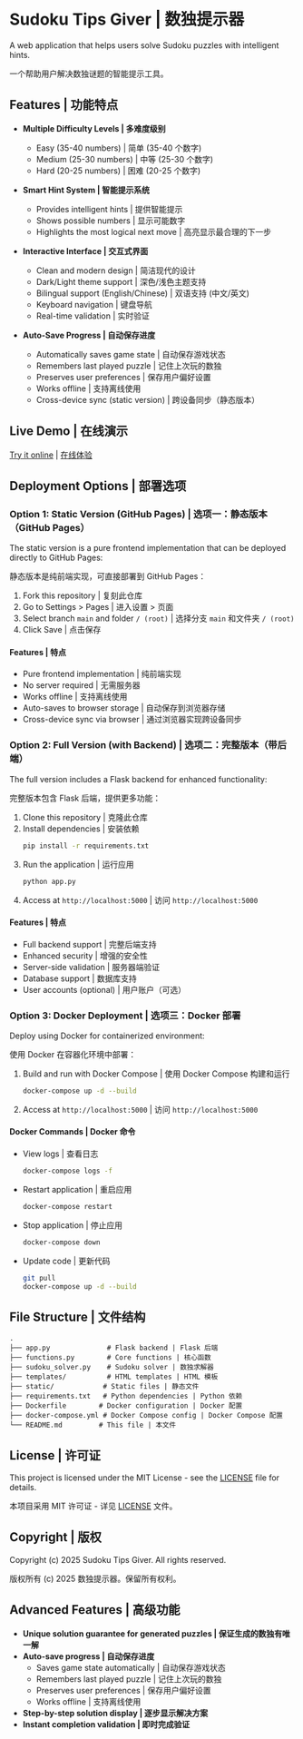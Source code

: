 # Sudoku Tips Giver | 数独提示器

A web application that helps users solve Sudoku puzzles with intelligent hints.

一个帮助用户解决数独谜题的智能提示工具。

## Features | 功能特点

- **Multiple Difficulty Levels | 多难度级别**
  - Easy (35-40 numbers) | 简单 (35-40 个数字)
  - Medium (25-30 numbers) | 中等 (25-30 个数字)
  - Hard (20-25 numbers) | 困难 (20-25 个数字)

- **Smart Hint System | 智能提示系统**
  - Provides intelligent hints | 提供智能提示
  - Shows possible numbers | 显示可能数字
  - Highlights the most logical next move | 高亮显示最合理的下一步

- **Interactive Interface | 交互式界面**
  - Clean and modern design | 简洁现代的设计
  - Dark/Light theme support | 深色/浅色主题支持
  - Bilingual support (English/Chinese) | 双语支持 (中文/英文)
  - Keyboard navigation | 键盘导航
  - Real-time validation | 实时验证

- **Auto-Save Progress | 自动保存进度**
  - Automatically saves game state | 自动保存游戏状态
  - Remembers last played puzzle | 记住上次玩的数独
  - Preserves user preferences | 保存用户偏好设置
  - Works offline | 支持离线使用
  - Cross-device sync (static version) | 跨设备同步（静态版本）

## Live Demo | 在线演示

[Try it online](https://your-username.github.io/sudoku-tips-giver) | [在线体验](https://your-username.github.io/sudoku-tips-giver)

## Deployment Options | 部署选项

### Option 1: Static Version (GitHub Pages) | 选项一：静态版本（GitHub Pages）

The static version is a pure frontend implementation that can be deployed directly to GitHub Pages:

静态版本是纯前端实现，可直接部署到 GitHub Pages：

1. Fork this repository | 复刻此仓库
2. Go to Settings > Pages | 进入设置 > 页面
3. Select branch `main` and folder `/ (root)` | 选择分支 `main` 和文件夹 `/ (root)`
4. Click Save | 点击保存

#### Features | 特点
- Pure frontend implementation | 纯前端实现
- No server required | 无需服务器
- Works offline | 支持离线使用
- Auto-saves to browser storage | 自动保存到浏览器存储
- Cross-device sync via browser | 通过浏览器实现跨设备同步

### Option 2: Full Version (with Backend) | 选项二：完整版本（带后端）

The full version includes a Flask backend for enhanced functionality:

完整版本包含 Flask 后端，提供更多功能：

1. Clone this repository | 克隆此仓库
2. Install dependencies | 安装依赖
   ```bash
   pip install -r requirements.txt
   ```
3. Run the application | 运行应用
   ```bash
   python app.py
   ```
4. Access at `http://localhost:5000` | 访问 `http://localhost:5000`

#### Features | 特点
- Full backend support | 完整后端支持
- Enhanced security | 增强的安全性
- Server-side validation | 服务器端验证
- Database support | 数据库支持
- User accounts (optional) | 用户账户（可选）

### Option 3: Docker Deployment | 选项三：Docker 部署

Deploy using Docker for containerized environment:

使用 Docker 在容器化环境中部署：

1. Build and run with Docker Compose | 使用 Docker Compose 构建和运行
   ```bash
   docker-compose up -d --build
   ```

2. Access at `http://localhost:5000` | 访问 `http://localhost:5000`

#### Docker Commands | Docker 命令

- View logs | 查看日志
  ```bash
  docker-compose logs -f
  ```

- Restart application | 重启应用
  ```bash
  docker-compose restart
  ```

- Stop application | 停止应用
  ```bash
  docker-compose down
  ```

- Update code | 更新代码
  ```bash
  git pull
  docker-compose up -d --build
  ```

## File Structure | 文件结构

```
.
├── app.py              # Flask backend | Flask 后端
├── functions.py        # Core functions | 核心函数
├── sudoku_solver.py    # Sudoku solver | 数独求解器
├── templates/          # HTML templates | HTML 模板
├── static/            # Static files | 静态文件
├── requirements.txt   # Python dependencies | Python 依赖
├── Dockerfile        # Docker configuration | Docker 配置
├── docker-compose.yml # Docker Compose config | Docker Compose 配置
└── README.md         # This file | 本文件
```

## License | 许可证

This project is licensed under the MIT License - see the [LICENSE](LICENSE) file for details.

本项目采用 MIT 许可证 - 详见 [LICENSE](LICENSE) 文件。

## Copyright | 版权

Copyright (c) 2025 Sudoku Tips Giver. All rights reserved.

版权所有 (c) 2025 数独提示器。保留所有权利。

## Advanced Features | 高级功能

- **Unique solution guarantee for generated puzzles | 保证生成的数独有唯一解**
- **Auto-save progress | 自动保存进度**
  - Saves game state automatically | 自动保存游戏状态
  - Remembers last played puzzle | 记住上次玩的数独
  - Preserves user preferences | 保存用户偏好设置
  - Works offline | 支持离线使用
- **Step-by-step solution display | 逐步显示解决方案**
- **Instant completion validation | 即时完成验证** 
